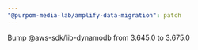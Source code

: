 ```yaml
---
"@purpom-media-lab/amplify-data-migration": patch
---
```


Bump @aws-sdk/lib-dynamodb from 3.645.0 to 3.675.0
